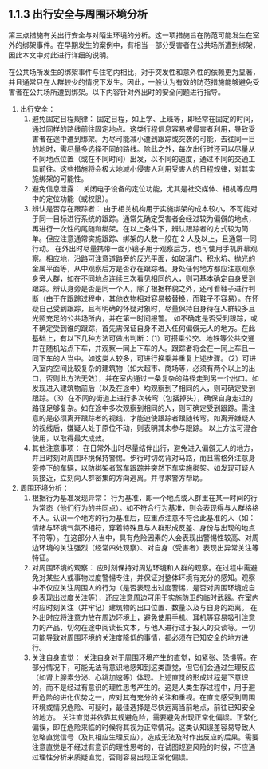 ## 1.1.3 出行安全与周围环境分析

第三点措施有关出行安全与对陌生环境的分析。这一项措施旨在防范可能发生在室外的绑架事件。在早期发生的案例中，有相当一部分受害者在公共场所遭到绑架，因此本文中对此进行详细的说明。

在公共场所发生的绑架事件与住宅内相比，对于突发性和意外性的依赖更为显著，并且通常只在人群较少的情况下发生。因此，一般认为有效的防范措施能够避免受害者在公共场所遭到绑架。以下内容针对外出时的安全问题进行指导。

1. 出行安全：
   1. 避免固定日程规律：
      固定日程，如上学、上班等，即经常在固定的时间，通过同样的路线前往固定地点。这类行程信息容易被侵害者利用，导致受害者在途中遭到绑架。为尽可能减小遭到跟踪或突袭的可能，去往同一目的地时，需尽量多选择不同的路线。除此之外，每次出行时还可以尽量从不同地点位置（或在不同时间）出发，以不同的速度，通过不同的交通工具前往。这些措施将会极大地减小侵害人利用受害人的日程规律，对其实施绑架的可能性。
   2. 避免信息泄露：
      关闭电子设备的定位功能，尤其是社交媒体、相机等应用中的定位功能（或权限）。
   3. 辨认是否存在跟踪者：
      由于相关机构用于实施绑架的成本较小，不可能对于同一目标进行系统的跟踪。通常先确定受害者会经过较为偏僻的地点，再进行一次性的尾随和绑架。在以上条件下，辨认跟踪者的方式较为简单。但应注意通常实施跟踪、绑架的人数一般在 2 人及以上，且通常一同行动。
      在外出时尽量携带一面小镜子用于观察后方，也可使用手机屏幕观察。相应地，沿路可注意道路旁的反光平面，如玻璃门、积水坑、抛光的金属平面等，从中观察后方是否存在跟踪者。身处任何地方都应注意观察身旁人群，如在不同地点连续三次看见相同的人，则可基本确定自身受到跟踪。辨认身旁是否是同一个人，除了根据样貌之外，还可看鞋子进行判断（由于在跟踪过程中，其他衣物相对容易被替换，而鞋子不容易）。在怀疑自己受到跟踪，且有明确的怀疑对象时，尽量保持自身待在人群较多且光照充足的公共场所内，并在第一时间报警。
      如不确定是否受到跟踪，或不确定受到谁的跟踪，首先需保证自身不进入任何偏僻无人的地方。在此基础上，有以下几种方法可做出判断：（1）可搭乘公交、地铁等公共交通并在随机站点下车，并观察一同上下车的人。跟踪者将会在一同上车且一同下车的人当中。如这类人较多，可进行换乘并重复上述步骤。（2）可进入室内空间比较复杂的建筑物（如大超市、商场等，必须有两个以上的出口，否则此方法无效），并在室内通过一条复杂的路径走到另一个出口。如发现进入建筑物前后（以及在途中）均观察到了相同的人，则可确定受到跟踪。（3）在不同的街道上进行多次转弯（包括掉头），确保自身走过的路径足够复杂。如在途中多次观察到相同的人，则可确定受到跟踪。需注意的是必须离开跟踪者的视线，才能迫使跟踪者跟随转弯。如离开嫌疑人的视线后，嫌疑人处于原位不动，则表明其未参与跟踪。
      以上方法可混合使用，以取得最大成效。
   4. 其他注意事项：
      在日常外出时尽量结伴出行，避免进入偏僻无人的地方，并且时刻对周围环境保持警惕。步行时切勿背对马路，而且需格外注意身旁停下的车辆，以防绑架者驾车跟踪并突然下车实施绑架。如发现可疑人员接近，立刻向人群密集的方向逃离。并寻求警方帮助。
2. 周围环境分析：
   1. 根据行为基准发现异常：
      行为基准，即一个地点或人群里在某一时间的行为常态（他们行为的共同点）。如不符合行为基准，则会表现得与人群格格不入。认识一个地方的行为基准后，应重点注意不符合此基准的人（如：情绪与环境气氛不相符，穿着特殊且与人群形成反差、身份与出现的地点不符等）。在这部分人当中，具有危险因素的人会表现出警惕性较高、对周边环境的关注强烈（经常四处观察）、对自身（受害者）表现出异常关注等特征。
   2. 对周围环境的观察：
      应时刻保持对周边环境和人群的观察。在过程中需避免对某些人或事物过度警惕专注，并保证对整体环境有充分的感知。观察中不仅应关注周围人的行为（是否表现出过度警惕，是否对周围环境或自身表现出过度关注等），还应注意周边可用于实施防卫的临时武器。在室内时应时刻关注（并牢记）建筑物的出口位置、数量以及与自身的距离。
      在外出时应将注意力放在周边环境上，避免使用手机、耳机等容易吸引注意力的产品，切勿在途中阅读长文本，与他人进行过于投入的交谈等。一切可能导致对周围环境的关注度降低的事情，都必须在已知安全的地方进行。
   3. 关注自身直觉：
      关注自身对于周围环境产生的直觉，如紧张、恐惧等。在部分情况下，可能无法有意识地感知到这类直觉，但它们会通过生理反应（如肾上腺素分泌、心跳加速等）体现。上述直觉的形成过程是下意识的，而不是经过有意识的理性思考产生的。这是人类生存过程中，用于避开危险的进化优势之一，应对其有充分的关注和重视。在直觉感受到周围环境或情况危险、可疑时，最佳选择是尽快远离当前地点，前往已知安全的地方。
      关注直觉并依靠其规避危险，需要避免出现正常化偏误。正常化偏误，即在危险来临的时候将其视为正常情况。这类认知误差容易导致人忽略直觉信号（及其相应生理反应），造成无法及时作出反应的后果。需要注意直觉是不经过有意识的理性思考的，在试图规避风险的时候，不应通过理性分析来质疑直觉，否则容易出现正常化偏误。
